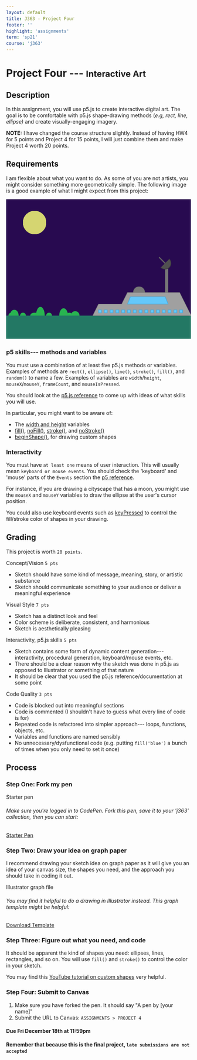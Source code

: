 ```yaml
---
layout: default
title: J363 - Project Four
footer: ''
highlight: 'assignments'
term: 'sp21'
course: 'j363'
---
```

# Project Four --- <small>Interactive Art</small>
## Description
In this assignment, you will use p5.js to create interactive digital art. The goal is to be comfortable with p5.js shape-drawing methods (_e.g, rect, line, ellipse)_ and create visually-engaging imagery.

__NOTE:__ I have changed the course structure slightly. Instead of having HW4 for 5 points and Project 4 for 15 points, I will just combine them and make Project 4 worth 20 points.

## Requirements
I am flexible about what you want to do. As some of you are not artists, you might consider something more geometrically simple. The following image is a good example of what I might expect from this project:

<img src="img/p5-draw.png">

### p5 skills--- methods and variables
You must use a combination of at least five p5.js methods or variables. Examples of methods are `rect()`, `ellipse()`, `line()`, `stroke()`, `fill()`, and `random()` to name a few. Examples of variables are `width`/`height`, `mouseX`/`mouseY`, `frameCount`, and `mouseIsPressed`.

You should look at the [p5.js reference](https://p5js.org/reference/) to come up with ideas of what skills you will use.

In particular, you might want to be aware of:

 * The [width and height](https://p5js.org/examples/structure-width-and-height.html) variables
 * [fill()](https://p5js.org/reference/#/p5/fill), [noFill()](https://p5js.org/reference/#/p5/noFill), [stroke()](https://p5js.org/reference/#/p5/stroke), and [noStroke()](noStroke())
 * [beginShape()](https://p5js.org/reference/#/p5/beginShape), for drawing custom shapes

### Interactivity
You must have `at least one` means of user interaction. This will usually mean `keyboard or mouse events`. You should check the 'keyboard' and 'mouse' parts of the `Events` section the [p5 reference](https://p5js.org/reference/#group-Events).

For instance, if you are drawing a cityscape that has a moon, you might use the `mouseX` and `mouseY` variables to draw the ellipse at the user's cursor position.

You could also use keyboard events such as [keyPressed](https://p5js.org/reference/#/p5/keyPressed) to control the fill/stroke color of shapes in your drawing.

## Grading
This project is worth `20 points`.

Concept/Vision `5 pts`
 * Sketch should have some kind of message, meaning, story, or artistic substance
 * Sketch should communicate something to your audience or deliver a meaningful experience

Visual Style `7 pts`
 * Sketch has a distinct look and feel
 * Color scheme is deliberate, consistent, and harmonious
 * Sketch is aesthetically pleasing

Interactivity, p5.js skills `5 pts`
 * Sketch contains some form of dynamic content generation--- interactivity, procedural generation, keyboard/mouse events, etc.
 * There should be a clear reason why the sketch was done in p5.js as opposed to Illustrator or something of that nature
 * It should be clear that you used the p5.js reference/documentation at some point

Code Quality `3 pts`
 * Code is blocked out into meaningful sections
 * Code is commented (I shouldn't have to guess what every line of code is for)
 * Repeated code is refactored into simpler approach--- loops, functions, objects, etc.
 * Variables and functions are named sensibly
 * No unnecessary/dysfunctional code (e.g. putting `fill('blue')` a bunch of times when you only need to set it once)

## Process
### Step One: Fork my pen
<div class="card-block">
  <p class="card-text lead">Starter pen</p>
  <h6 class="card-text">Make sure you're logged in to CodePen. Fork this pen, save it to your 'j363' collection, then you can start:</h6>
  <a href="https://codepen.io/novonagu/pen/geNyyb" class="btn btn-primary text-white" target="_blank">Starter Pen</a>
</div>

### Step Two: Draw your idea on graph paper
I recommend drawing your sketch idea on graph paper as it will give you an idea of your canvas size, the shapes you need, and the approach you should take in coding it out.

<div class="card-block">
  <p class="card-text lead">Illustrator graph file</p>
  <h6 class="card-text">You may find it helpful to do a drawing in Illustrator instead. This graph template might be helpful:</h6>
  <a href="start/graph.ai" class="btn btn-primary text-white" target="_blank">Download Template</a>
</div>

### Step Three: Figure out what you need, and code
It should be apparent the kind of shapes you need: ellipses, lines, rectangles, and so on. You will use `fill()` and `stroke()` to control the color in your sketch.

You may find this [YouTube tutorial on custom shapes](https://www.youtube.com/watch?v=76fiD5DvzeQ) very helpful.



### Step Four: Submit to Canvas
1. Make sure you have forked the pen. It should say "A pen by [your name]"
2. Submit the URL to Canvas: `ASSIGNMENTS > PROJECT 4`

#### **Due Fri December 18th at 11:59pm**
#### Remember that because this is the final project, `late submissions are not accepted`